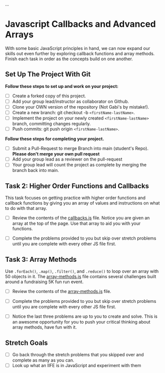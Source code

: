 ...
# Javascript Callbacks and Advanced Arrays

With some basic JavaScript principles in hand, we can now expand our skills out even further by exploring callback functions and array methods.  Finish each task in order as the concepts build on one another.

## Set Up The Project With Git

**Follow these steps to set up and work on your project:**

* [ ] Create a forked copy of this project.
* [ ] Add your group lead/instructor as collaborator on Github.
* [ ] Clone your OWN version of the repository (Not Gabi's by mistake!).
* [ ] Create a new branch: git checkout -b `<firstName-lastName>`.
* [ ] Implement the project on your newly created `<firstName-lastName>` branch, committing changes regularly.
* [ ] Push commits: git push origin `<firstName-lastName>`.

**Follow these steps for completing your project.**

* [ ] Submit a Pull-Request to merge <firstName-lastName> Branch into main (student's  Repo). **Please don't merge your own pull request**
* [ ] Add your group lead as a reviewer on the pull-request
* [ ] Your group lead will count the project as complete by merging the branch back into main.

## Task 2: Higher Order Functions and Callbacks

This task focuses on getting practice with higher order functions and callback functions by giving you an array of values and instructions on what to do with that array.

* [ ] Review the contents of the [callbacks.js](callbacks.js) file.  Notice you are given an array at the top of the page.  Use that array to aid you with your functions.

* [ ] Complete the problems provided to you but skip over stretch problems until you are complete with every other JS file first.

## Task 3: Array Methods

Use `.forEach()`, `.map()`, `.filter()`, and `.reduce()` to loop over an array with 50 objects in it. The [array-methods.js](array-methods.js) file contains several challenges built around a fundraising 5K fun run event.

* [ ] Review the contents of the [array-methods.js](array-methods.js) file.  

* [ ] Complete the problems provided to you but skip over stretch problems until you are complete with every other JS file first.

* [ ] Notice the last three problems are up to you to create and solve.  This is an awesome opportunity for you to push your critical thinking about array methods, have fun with it.

## Stretch Goals

* [ ] Go back through the stretch problems that you skipped over and complete as many as you can.
* [ ] Look up what an IIFE is in JavaScript and experiment with them